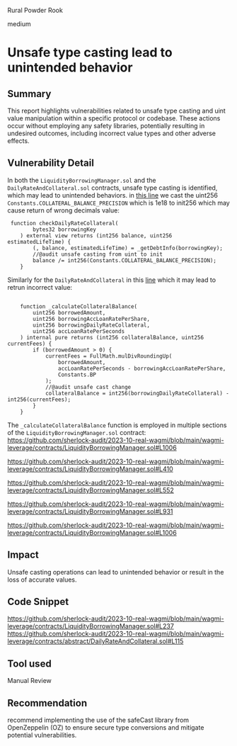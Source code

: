 Rural Powder Rook

medium

# Unsafe type casting lead to unintended behavior
## Summary

This report highlights vulnerabilities related to unsafe type casting and uint value manipulation within a specific protocol or codebase. These actions occur without employing any safety libraries, potentially resulting in undesired outcomes, including incorrect value types and other adverse effects.

## Vulnerability Detail

In both the `LiquidityBorrowingManager.sol` and the `DailyRateAndCollateral.sol` contracts, unsafe type casting is identified, which may lead to unintended behaviors. in [this line](https://github.com/sherlock-audit/2023-10-real-wagmi/blob/main/wagmi-leverage/contracts/LiquidityBorrowingManager.sol#L237) we cast the uint256 `Constants.COLLATERAL_BALANCE_PRECISION` which is 1e18 to init256 which may cause return of wrong decimals value:

```solidity
 function checkDailyRateCollateral(
        bytes32 borrowingKey
    ) external view returns (int256 balance, uint256 estimatedLifeTime) {
        (, balance, estimatedLifeTime) = _getDebtInfo(borrowingKey);
        //@audit unsafe casting from uint to init
        balance /= int256(Constants.COLLATERAL_BALANCE_PRECISION);
    }
```

Similarly for the `DailyRateAndCollateral` in this [line](https://github.com/sherlock-audit/2023-10-real-wagmi/blob/main/wagmi-leverage/contracts/abstract/DailyRateAndCollateral.sol#L115) which it may lead to retrun incorrect value:

```solidity

    function _calculateCollateralBalance(
        uint256 borrowedAmount,
        uint256 borrowingAccLoanRatePerShare,
        uint256 borrowingDailyRateCollateral,
        uint256 accLoanRatePerSeconds
    ) internal pure returns (int256 collateralBalance, uint256 currentFees) {
        if (borrowedAmount > 0) {
            currentFees = FullMath.mulDivRoundingUp(
                borrowedAmount,
                accLoanRatePerSeconds - borrowingAccLoanRatePerShare,
                Constants.BP
            );
            //@audit unsafe cast change
            collateralBalance = int256(borrowingDailyRateCollateral) - int256(currentFees);
        }
    }

```

The `_calculateCollateralBalance` function is employed in multiple sections of the `LiquidityBorrowingManager.sol` contract:
https://github.com/sherlock-audit/2023-10-real-wagmi/blob/main/wagmi-leverage/contracts/LiquidityBorrowingManager.sol#L1006

https://github.com/sherlock-audit/2023-10-real-wagmi/blob/main/wagmi-leverage/contracts/LiquidityBorrowingManager.sol#L410

https://github.com/sherlock-audit/2023-10-real-wagmi/blob/main/wagmi-leverage/contracts/LiquidityBorrowingManager.sol#L552

https://github.com/sherlock-audit/2023-10-real-wagmi/blob/main/wagmi-leverage/contracts/LiquidityBorrowingManager.sol#L931

https://github.com/sherlock-audit/2023-10-real-wagmi/blob/main/wagmi-leverage/contracts/LiquidityBorrowingManager.sol#L1006

## Impact

Unsafe casting operations can lead to unintended behavior or result in the loss of accurate values.

## Code Snippet

https://github.com/sherlock-audit/2023-10-real-wagmi/blob/main/wagmi-leverage/contracts/LiquidityBorrowingManager.sol#L237
https://github.com/sherlock-audit/2023-10-real-wagmi/blob/main/wagmi-leverage/contracts/abstract/DailyRateAndCollateral.sol#L115

## Tool used

Manual Review

## Recommendation

recommend implementing the use of the safeCast library from OpenZeppelin (OZ) to ensure secure type conversions and mitigate potential vulnerabilities.
